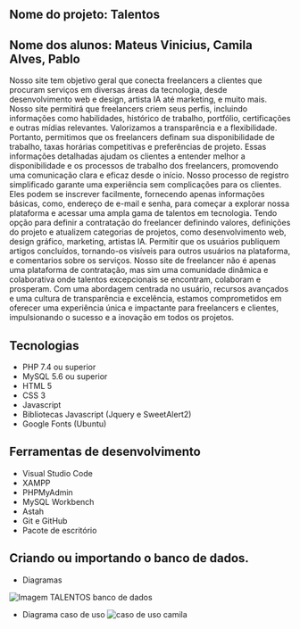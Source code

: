 ## Nome do projeto: Talentos 
## Nome dos alunos: Mateus Vinicius, Camila Alves, Pablo

Nosso site tem objetivo geral que conecta freelancers a clientes que procuram serviços em diversas áreas da tecnologia, desde desenvolvimento web e design, artista IA até marketing, e muito mais.
Nosso site permitirá que freelancers criem seus perfis, incluindo informações como habilidades, histórico de trabalho, portfólio, certificações  e outras mídias relevantes.
Valorizamos a transparência e a flexibilidade. Portanto, permitimos que os freelancers definam sua disponibilidade de trabalho, taxas horárias competitivas e preferências de projeto. Essas informações detalhadas ajudam os clientes a entender melhor a disponibilidade e os processos de trabalho dos freelancers, promovendo uma comunicação clara e eficaz desde o início.
Nosso processo de registro simplificado garante uma experiência sem complicações para os clientes. Eles podem se inscrever facilmente, fornecendo apenas informações básicas, como, endereço de e-mail e senha, para começar a explorar nossa plataforma e acessar uma ampla gama de talentos em tecnologia.
Tendo opção para definir a contratação do freelancer definindo valores, definições do projeto e atualizem categorias de projetos, como desenvolvimento web, design gráfico, marketing, artistas IA. 
Permitir que os usuários publiquem artigos concluídos, tornando-os visíveis para outros usuários na plataforma, e comentarios sobre os serviços.
Nosso site de freelancer não é apenas uma plataforma de contratação, mas sim uma comunidade dinâmica e colaborativa onde talentos excepcionais se encontram, colaboram e prosperam. Com uma abordagem centrada no usuário, recursos avançados e uma cultura de transparência e excelência, estamos comprometidos em oferecer uma experiência única e impactante para freelancers e clientes, impulsionando o sucesso e a inovação em todos os projetos.

## Tecnologias
- PHP 7.4 ou superior
- MySQL 5.6 ou superior
- HTML 5
- CSS 3
- Javascript
- Bibliotecas Javascript (Jquery e SweetAlert2)
- Google Fonts (Ubuntu)

## Ferramentas de desenvolvimento

- Visual Studio Code
- XAMPP
- PHPMyAdmin
- MySQL Workbench
- Astah
- Git e GitHub
- Pacote de escritório
## Criando ou importando o banco de dados.

- Diagramas

![Imagem TALENTOS banco de dados](https://github.com/Freezycode/talentos-desempregados-ofc/assets/164433371/a1640476-1cde-4322-b394-bc4d37cb95a4)



- Diagrama caso de uso
![caso de uso camila](https://github.com/Freezycode/talentos-desempregados-ofc/assets/164433371/c2009ea3-6653-4c05-a3ed-acd17cf247d5)



